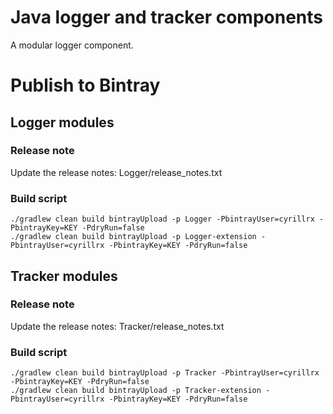 # Java logger and tracker components
A modular logger component.

# Publish to Bintray

## Logger modules

### Release note
Update the release notes: Logger/release_notes.txt

### Build script
```
./gradlew clean build bintrayUpload -p Logger -PbintrayUser=cyrillrx -PbintrayKey=KEY -PdryRun=false
./gradlew clean build bintrayUpload -p Logger-extension -PbintrayUser=cyrillrx -PbintrayKey=KEY -PdryRun=false

```

## Tracker modules

### Release note
Update the release notes: Tracker/release_notes.txt

### Build script
```
./gradlew clean build bintrayUpload -p Tracker -PbintrayUser=cyrillrx -PbintrayKey=KEY -PdryRun=false
./gradlew clean build bintrayUpload -p Tracker-extension -PbintrayUser=cyrillrx -PbintrayKey=KEY -PdryRun=false

```